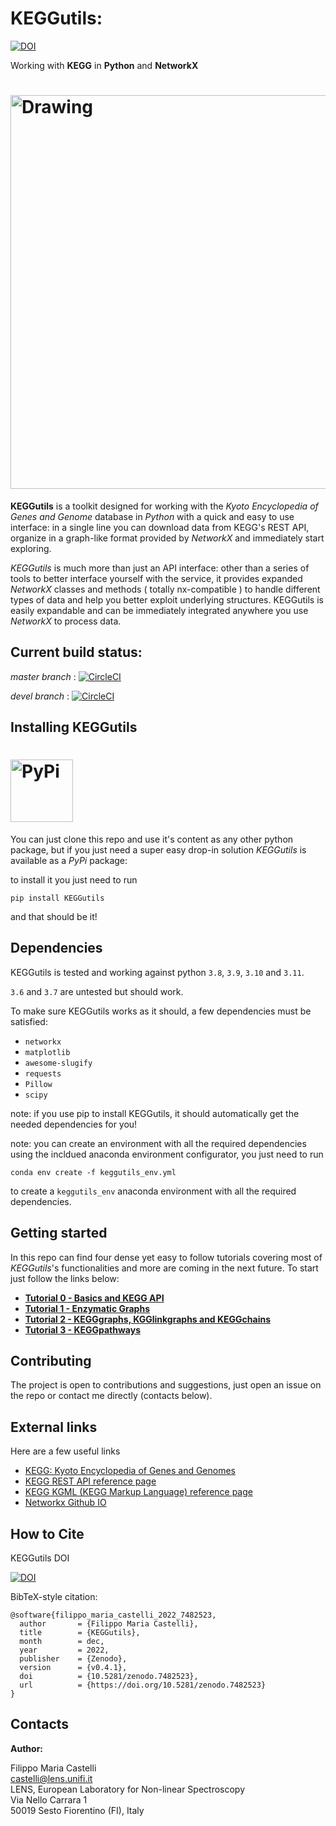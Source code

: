 # KEGGutils: 

[![DOI](https://zenodo.org/badge/174000695.svg)](https://zenodo.org/badge/latestdoi/174000695)


Working with **KEGG** in **Python** and **NetworkX**
# <img src="/img/logo_cut.png" alt="Drawing" width = "630"></img>



**KEGGutils** is a toolkit designed for working with the *Kyoto Encyclopedia of Genes and Genome* database in *Python* with a quick and easy to use interface: in a single line you can download data from KEGG's REST API, organize in a graph-like format provided by *NetworkX* and immediately start exploring.

*KEGGutils* is much more than just an API interface: other than a series of tools to better interface yourself with the service, it provides expanded *NetworkX* classes and methods ( totally nx-compatible ) to handle different types of data and help you better exploit underlying structures. 
KEGGutils is easily expandable and can be immediately integrated anywhere you use *NetworkX* to process data.

## Current build status:

*master branch* : [![CircleCI](https://circleci.com/gh/filippocastelli/KEGGutils.svg?style=shield)](https://circleci.com/gh/filippocastelli/KEGGutils)

*devel branch* : [![CircleCI](https://circleci.com/gh/filippocastelli/KEGGutils/tree/devel.svg?style=shield)](https://circleci.com/gh/filippocastelli/KEGGutils/tree/devel)

## Installing KEGGutils
# <a href="https://pypi.org/"><img alt = PyPi src="https://pypi.org/static/images/logo-large.72ad8bf1.svg" height="100"></img></a>

You can just clone this repo and use it's content as any other python package, but if you just need a super easy drop-in solution *KEGGutils* is available as a *PyPi* package:

to install it you just need to run

`pip install KEGGutils`
 
 and that should be it!
 
## Dependencies
KEGGutils is tested and working against python `3.8`, `3.9`, `3.10` and `3.11`.

`3.6` and `3.7` are untested but should work.

To make sure KEGGutils works as it should, a few dependencies must be satisfied:
- `networkx`
- `matplotlib`
- `awesome-slugify`
- `requests`
- `Pillow`
- `scipy`

note: if you use pip to install KEGGutils, it should automatically get the needed dependencies for you!

note: you can create an environment with all the required dependencies using the incldued anaconda environment configurator, you just need to run

`conda env create -f keggutils_env.yml` 

to create a `keggutils_env` anaconda environment with all the required dependencies.

## Getting started

In this repo can find four dense yet easy to follow tutorials covering most of *KEGGutils*'s functionalities and more are coming in the next future.
To start just follow the links below: 
- [**Tutorial 0 - Basics and KEGG API**](https://github.com/filippocastelli/KEGGutils/blob/dev/tutorials/Tutorial%200%20-%20Basics%20and%20KEGG%20API.ipynb)
- [**Tutorial 1 - Enzymatic Graphs**](https://github.com/filippocastelli/KEGGutils/blob/dev/tutorials/Tutorial%201%20-%20EnzymeGraphs.ipynb)
- [**Tutorial 2 - KEGGgraphs, KGGlinkgraphs and KEGGchains**](https://github.com/filippocastelli/KEGGutils/blob/dev/tutorials/Tutorial%202%20-%20KEGGgraphs%2C%20KGGlinkgraphs%20and%20KEGGchains.ipynb)
- [**Tutorial 3 - KEGGpathways**](https://github.com/filippocastelli/KEGGutils/blob/dev/tutorials/Tutorial%203%20-%20KEGGpathways.ipynb)


## Contributing

The project is open to contributions and suggestions, just open an issue on the repo or contact me directly (contacts below).

## External links

Here are a few useful links
- [KEGG: Kyoto Encyclopedia of Genes and Genomes](https://www.kegg.jp/)
- [KEGG REST API reference page](https://www.kegg.jp/kegg/rest/keggapi.html)
- [KEGG KGML (KEGG Markup Language) reference page](https://www.kegg.jp/kegg/xml/)
- [Networkx Github IO](https://networkx.github.io/)

## How to Cite

KEGGutils DOI

[![DOI](https://zenodo.org/badge/174000695.svg)](https://zenodo.org/badge/latestdoi/174000695)

BibTeX-style citation:
```
@software{filippo_maria_castelli_2022_7482523,
  author       = {Filippo Maria Castelli},
  title        = {KEGGutils},
  month        = dec,
  year         = 2022,
  publisher    = {Zenodo},
  version      = {v0.4.1},
  doi          = {10.5281/zenodo.7482523},
  url          = {https://doi.org/10.5281/zenodo.7482523}
}
```

## Contacts

**Author:**

Filippo Maria Castelli  
castelli@lens.unifi.it  
LENS, European Laboratory for Non-linear Spectroscopy  
Via Nello Carrara 1  
50019 Sesto Fiorentino (FI), Italy


